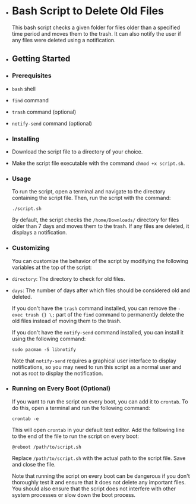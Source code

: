 - # Bash Script to Delete Old Files  
    
  This bash script checks a given folder for files older than a specified time period and moves them to the trash. It can also notify the user if any files were deleted using a notification.  
- ## Getting Started  
- ### Prerequisites  
- `bash` shell  
- `find` command  
- `trash` command (optional)  
- `notify-send` command (optional)  
- ### Installing  
- Download the script file to a directory of your choice.  
- Make the script file executable with the command `chmod +x script.sh`.  
- ### Usage  
    
  To run the script, open a terminal and navigate to the directory containing the script file. Then, run the script with the command:  
        
  ```
  ./script.sh
  ```
    
  By default, the script checks the `/home/Downloads/` directory for files older than 7 days and moves them to the trash. If any files are deleted, it displays a notification.  
- ### Customizing  
    
  You can customize the behavior of the script by modifying the following variables at the top of the script:  
- `directory`: The directory to check for old files.  
- `days`: The number of days after which files should be considered old and deleted.  
    
  If you don't have the `trash` command installed, you can remove the `-exec trash {} \;` part of the `find` command to permanently delete the old files instead of moving them to the trash.  
    
  If you don't have the `notify-send` command installed, you can install it using the following command:  

    
  ```
  sudo pacman -S libnotify
  ```
    
  Note that `notify-send` requires a graphical user interface to display notifications, so you may need to run this script as a normal user and not as root to display the notification.  
- ### Running on Every Boot (Optional)  
    
  If you want to run the script on every boot, you can add it to `crontab`. To do this, open a terminal and run the following command:  
    

    
  ```
  crontab -e
  ```
    
  This will open `crontab` in your default text editor. Add the following line to the end of the file to run the script on every boot:  

    
  ```
  @reboot /path/to/script.sh
  ```
    
  Replace `/path/to/script.sh` with the actual path to the script file. Save and close the file.  
    
  Note that running the script on every boot can be dangerous if you don't thoroughly test it and ensure that it does not delete any important files. You should also ensure that the script does not interfere with other system processes or slow down the boot process.
